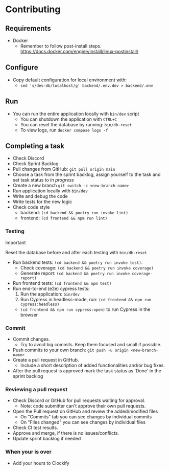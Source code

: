 # Contributing

## Requirements
* Docker
  * Remember to follow post-install steps. https://docs.docker.com/engine/install/linux-postinstall/

## Configure
* Copy default configuration for local environment with:
  * ```sed 's/dev-db/localhost/g' backend/.env.dev > backend/.env```

## Run
* You can run the entire application locally with `bin/dev` script
  * You can shutdown the application with `CTRL+C`
  * You can reset the database by running: `bin/db-reset`
  * To view logs, run `docker compose logs -f`

## Completing a task
* Check Discord
* Check Sprint Backlog
* Pull changes from GitHub: `git pull origin main`
* Choose a task from the sprint backlog, assign yourself to the task and set task status to _In progress_
* Create a new branch `git switch -c <new-branch-name>`
* Run application locally with `bin/dev`
* Write and debug the code
* Write tests for the new logic
* Check code style
  - backend: `(cd backend && poetry run invoke lint)`
  - frontend: `(cd frontend && npm run lint)`
### Testing
> [!IMPORTANT]
> Reset the database before and after each testing with `bin/db-reset`
* Run backend tests: `(cd backend && poetry run invoke test)`.
  * Check coverage: `(cd backend && poetry run invoke coverage)`
  * Generate report: `(cd backend && poetry run invoke coverage-report)`
* Run frontend tests: `(cd frontend && npm test)`
* Run end-to-end (e2e) cypress tests:
  1. Run the application: `bin/dev`
  2. Run Cypress in headless-mode, run: `(cd frontend && npm run cypress:headless)`
    -  `(cd frontend && npm run cypress:open)` to run Cypress in the browser

### Commit
* Commit changes.
  * Try to avoid big commits. Keep them focused and small if possible.
* Push commits to your own branch: `git push -u origin <new-branch-name>`
* Create a pull request in GitHub.
  * Include a short description of added functionalities and/or bug fixes.
* After the pull request is approved mark the task status as 'Done' in the sprint backlog
### Reviewing a pull request
* Check Discord or GitHub for pull requests waiting for approval.
  * Note: code submitter can't approve their own pull requests.
* Open the Pull request on GitHub and review the added/modified files
  * On "Commits" tab you can see changes by individual commits
  * On "Files changed" you can see changes by individual files
* Check CI test results.
* Approve and merge, if there is no issues/conflicts. 
* Update sprint backlog if needed

### When your is over
* Add your hours to Clockify
